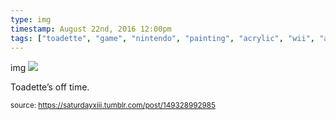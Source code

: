 ```yaml
---
type: img
timestamp: August 22nd, 2016 12:00pm
tags: ["toadette", "game", "nintendo", "painting", "acrylic", "wii", "art"]
---
```

img
<img src="https://saturdayxiii.github.io/media/149328992985.jpg"/>
                                                                                          
Toadette’s off time.
 
                                    
                
                
                
                
                                
<small>source: https://saturdayxiii.tumblr.com/post/149328992985</small>